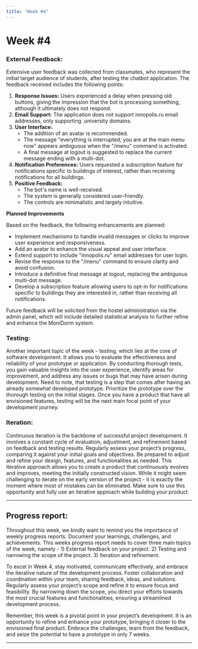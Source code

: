 ```yaml
---
title: "Week #4"
---
```


# **Week #4**

### **External Feedback**: 

Extensive user feedback was collected from classmates, who represent the initial target audience of students, after testing the chatbot application. The feedback received includes the following points:

1. **Response Issues:** Users experienced a delay when pressing old buttons, giving the impression that the bot is processing something, although it ultimately does not respond.
2. **Email Support:** The application does not support innopolis.ru email addresses, only supporting .university domains.
3. **User Interface:** 
    - The addition of an avatar is recommended.
    - The message "everything is interrupted, you are at the main menu now" appears ambiguous when the "/menu" command is activated.
    - A final message at logout is suggested to replace the current message ending with a multi-dot.
4. **Notification Preferences:** Users requested a subscription feature for notifications specific to buildings of interest, rather than receiving notifications for all buildings.
5. **Positive Feedback:**
    - The bot's name is well-received.
    - The system is generally considered user-friendly.
    - The controls are minimalistic and largely intuitive.

**Planned Improvements**

Based on the feedback, the following enhancements are planned:
- Implement mechanisms to handle invalid messages or clicks to improve user experience and responsiveness.
- Add an avatar to enhance the visual appeal and user interface.
- Extend support to include "innopolis.ru" email addresses for user login.
- Revise the response to the "/menu" command to ensure clarity and avoid confusion.
- Introduce a definitive final message at logout, replacing the ambiguous multi-dot message.
- Develop a subscription feature allowing users to opt-in for notifications specific to buildings they are interested in, rather than receiving all notifications.

Future feedback will be solicited from the hostel administration via the admin panel, which will include detailed statistical analysis to further refine and enhance the MoniDorm system.

### **Testing**:
Another important topic of the week - testing, which lies at the core of software development. It allows you to evaluate the effectiveness and reliability of your prototype or application. By conducting thorough tests, you gain valuable insights into the user experience, identify areas for improvement, and address any issues or bugs that may have arisen during development. Need to note, that testing is a step that comes after having an already somewhat developed prototype. Prioritize the prototype over the thorough testing on the initial stages. Once you have a product that have all envisioned features, testing will be the next main focal point of your development journey.

### **Iteration**:
Continuous iteration is the backbone of successful project development. It involves a constant cycle of evaluation, adjustment, and refinement based on feedback and testing results. Regularly assess your project’s progress, comparing it against your initial goals and objectives. Be prepared to adjust and refine your design, features, and functionalities as needed. This iterative approach allows you to create a product that continuously evolves and improves, meeting the initially constructed vision. While it might seem challenging to iterate on the early version of the project - it is exactly the moment where most of mistakes can be eliminated. Make sure to use this opportunity and fully use an iterative approach while building your product.

---

## **Progress report**:
Throughout this week, we kindly want to remind you the importance of weekly progress reports. Document your learnings, challenges, and achievements. This weeks progress report needs to cover three main topics of the week, namely - 1) External feedback on your project. 2) Testing and narrowing the scope of the project. 3) Iteration and refinement.

To excel in Week 4, stay motivated, communicate effectively, and embrace the iterative nature of the development process. Foster collaboration and coordination within your team, sharing feedback, ideas, and solutions. Regularly assess your project’s scope and refine it to ensure focus and feasibility. By narrowing down the scope, you direct your efforts towards the most crucial features and functionalities, ensuring a streamlined development process.

Remember, this week is a pivotal point in your project’s development. It is an opportunity to refine and enhance your prototype, bringing it closer to the envisioned final product. Embrace the challenges, learn from the feedback, and seize the potential to have a prototype in only 7 weeks.

---